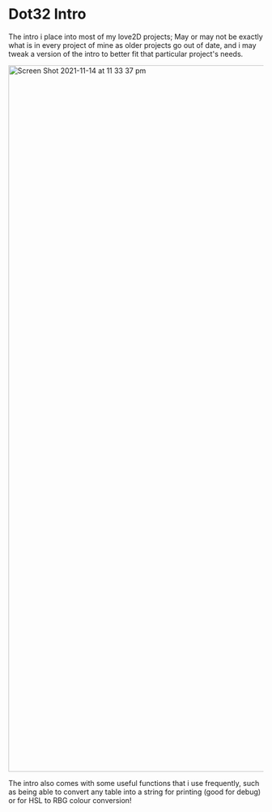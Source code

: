 # Dot32 Intro
The intro i place into most of my love2D projects;
May or may not be exactly what is in every project of mine as older projects go out of date, and i may tweak a version of the intro to better fit that particular project's needs.

<img width="1392" alt="Screen Shot 2021-11-14 at 11 33 37 pm" src="https://user-images.githubusercontent.com/61964090/141687688-934fa07c-a2be-4bf9-bf2c-cf4aeaafed3c.png">

The intro also comes with some useful functions that i use frequently, such as being able to convert any table into a string for printing (good for debug) or for HSL to RBG colour conversion!
